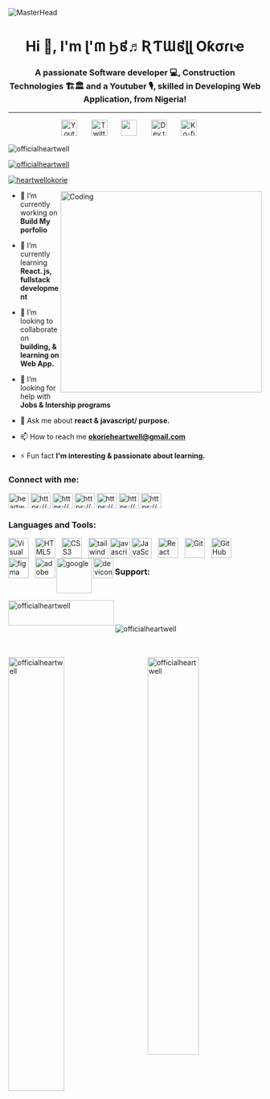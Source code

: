 
![MasterHead](https://www.digitaladlectio.com/wp-content/uploads/2020/04/New-PNC-Animated-Banners.gif)


<h1 align="center">Hi 👋, I'm ɭ'៣ Ϧ៩♬ƦƬƜ៩ɭɭ Oƙσɾιҽ</h1>
<h3 align="center">A passionate Software developer 💻, Construction Technologies 🏗🏛 and a Youtuber 🎙, skilled in Developing Web Application, from Nigeria!</h3>
<hr>
<!-- Social icons section -->
<p align="center">
    <a href="https://www.youtube.com/channel/ucxrllc0k89-ylvgjljlxpww"><img width="32px" alt="Youtube" title="Youtube" src="https://i.imgur.com/qiXu7b2.png"/></a>
    &#8287;&#8287;&#8287;&#8287;&#8287;
    <a href="https://mobile.twitter.com/HeartwellOkorie"><img width="32px" alt="Twitter" title="Twitter" src="https://i.imgur.com/OXZM1L6.png"/></a>
    &#8287;&#8287;&#8287;&#8287;&#8287;
    <a href="https://discordapp.com/user/977715753606340638" alt="Discord" title="Dev Pro Tips Discord Server"><img width="32px" src="https://i.imgur.com/OViZO8J.png"/></a>
    &#8287;&#8287;&#8287;&#8287;&#8287;
    <a href="#"><img width="32px" alt="Dev.to" title="DenverCoder1 Dev.to" src="https://i.imgur.com/mVm29vK.png"></a>
    &#8287;&#8287;&#8287;&#8287;&#8287;
    <a href="https://buymeacoffee.com/officialheC"><img width="32px" alt="Ko-fi" title="Buy me a coffee" src="https://i.imgur.com/PpLeD3K.png"/></a>
    &#8287;&#8287;&#8287;&#8287;&#8287;
  </p>
  
 




<p align="left"> <img src="https://komarev.com/ghpvc/?username=officialheartwell&label=Profile%20views&color=0e75b6&style=flat" alt="officialheartwell" /> </p>

<p align="left"> <a href="https://github.com/ryo-ma/github-profile-trophy"><img src="https://github-profile-trophy.vercel.app/?username=officialheartwell" alt="officialheartwell" /></a> </p>

<p align="left"> <a href="https://twitter.com/heartwellokorie" target="blank"><img src="https://img.shields.io/twitter/follow/heartwellokorie?logo=twitter&style=for-the-badge" alt="heartwellokorie" /></a> </p>


<img align="right" width="400" src="https://media3.giphy.com/media/qgQUggAC3Pfv687qPC/giphy.gif?cid=ecf05e47adq3efjpt3l1n6cdlek9aafb51z9qtpn2jq69uur&rid=giphy.gif&ct=g" alt="Coding">



- 🔭 I’m currently working on **Build My porfolio**

- 🌱 I’m currently learning **React. js, fullstack development**

- 👯 I’m looking to collaborate on **building, & learning on Web App.**

- 🤝 I’m looking for help with **Jobs & Intership programs**

- 💬 Ask me about **react & javascript/ purpose.**

- 📫 How to reach me **okorieheartwell@gmail.com**

- ⚡ Fun fact **I'm interesting & passionate about learning.**

<h3 align="left">Connect with me:</h3>
<p align="left">
<a href="https://twitter.com/heartwellokorie" target="blank"><img align="center" src="https://raw.githubusercontent.com/rahuldkjain/github-profile-readme-generator/master/src/images/icons/Social/twitter.svg" alt="heartwellokorie" height="30" width="40" /></a>
<a href="https://linkedin.com/in/https://www.linkedin.com/in/heartwell-okorie-634b94183" target="blank"><img align="center" src="https://raw.githubusercontent.com/rahuldkjain/github-profile-readme-generator/master/src/images/icons/Social/linked-in-alt.svg" alt="https://www.linkedin.com/in/heartwell-okorie-634b94183" height="30" width="40" /></a>
<a href="https://fb.com/https://www.facebook.com/profile.php?id=100072942575836" target="blank"><img align="center" src="https://raw.githubusercontent.com/rahuldkjain/github-profile-readme-generator/master/src/images/icons/Social/facebook.svg" alt="https://www.facebook.com/profile.php?id=100072942575836" height="30" width="40" /></a>
<a href="https://instagram.com/https://www.instagram.com/officialheartwell" target="blank"><img align="center" src="https://raw.githubusercontent.com/rahuldkjain/github-profile-readme-generator/master/src/images/icons/Social/instagram.svg" alt="https://www.instagram.com/officialheartwell" height="30" width="40" /></a>
<a href="https://hashnode.com/https://hashnode.com/@officialheartwell" target="blank"><img align="center" src="https://raw.githubusercontent.com/rahuldkjain/github-profile-readme-generator/master/src/images/icons/Social/hashnode.svg" alt="https://hashnode.com/@officialheartwell" height="30" width="40" /></a>
<a href="https://www.youtube.com/c/https://www.youtube.com/channel/ucxrllc0k89-ylvgjljlxpww" target="blank"><img align="center" src="https://raw.githubusercontent.com/rahuldkjain/github-profile-readme-generator/master/src/images/icons/Social/youtube.svg" alt="https://www.youtube.com/channel/ucxrllc0k89-ylvgjljlxpww" height="30" width="40" /></a>
<a href="https://discord.gg/https://discordapp.com/user/977715753606340638" target="blank"><img align="center" src="https://raw.githubusercontent.com/rahuldkjain/github-profile-readme-generator/master/src/images/icons/Social/discord.svg" alt="https://discordapp.com/user/977715753606340638" height="30" width="40" /></a>
</p>

<h3 align="left">Languages and Tools:</h3>
<img align="left" alt="Visual Studio Code" width="40px" src="https://cdn.jsdelivr.net/gh/devicons/devicon/icons/vscode/vscode-original.svg" style="padding-right:10px;" />
<img align="left" alt="HTML5" width="40px" src="https://cdn.jsdelivr.net/gh/devicons/devicon/icons/html5/html5-original.svg" style="padding-right:10px;" />

<img align="left" alt="CSS3" width="40px" src="https://cdn.jsdelivr.net/gh/devicons/devicon/icons/css3/css3-original.svg" style="padding-right:10px;" />
<img align="left" alt="tailwind" width="40px" src="https://cdn.jsdelivr.net/gh/devicons/devicon/icons/tailwindcss/tailwindcss-plain.svg" />

<img align="left" alt="javascript" width="40px"  src="https://cdn.jsdelivr.net/gh/devicons/devicon/icons/bootstrap/bootstrap-original.svg" />

<img align="left" alt="JavaScript" width="40px" src="https://cdn.jsdelivr.net/gh/devicons/devicon/icons/javascript/javascript-original.svg" style="padding-right:10px;" />
<img align="left" alt="React" width="40px" src="https://cdn.jsdelivr.net/gh/devicons/devicon/icons/react/react-original.svg" style="padding-right:10px;" />
<img align="left" alt="Git" width="40px" src="https://cdn.jsdelivr.net/gh/devicons/devicon/icons/git/git-original.svg" style="padding-right:10px;" />
<img align="left" alt="GitHub" width="40px" src="https://user-images.githubusercontent.com/3369400/139447912-e0f43f33-6d9f-45f8-be46-2df5bbc91289.png" style="padding-right:10px;" />


<img align="left" alt="figma"  width="40px" src="https://cdn.jsdelivr.net/gh/devicons/devicon/icons/figma/figma-original.svg" style="padding-right:10px;" />

<img align="left" alt="adobe xd"  width="40px"  src="https://cdn.jsdelivr.net/gh/devicons/devicon/icons/xd/xd-line.svg" />
<img align="left" alt="google"  width="70px"  src="https://cdn.jsdelivr.net/gh/devicons/devicon/icons/google/google-original-wordmark.svg" />

<img align="left" alt="devicon"  width="40px"  src="https://cdn.jsdelivr.net/gh/devicons/devicon/icons/devicon/devicon-plain.svg" />


<br>
<br>

<h3 align="left">Support:</h3><br>

<p><a href="https://www.buymeacoffee.com/officialheartwell"> <img align="left" src="https://cdn.buymeacoffee.com/buttons/v2/default-yellow.png" height="50" width="210" alt="officialheartwell" /></a></p><br><br>

<p><img align="center" src="https://github-readme-stats.vercel.app/api/top-langs?username=officialheartwell&show_icons=true&locale=en&layout=compact" alt="officialheartwell" /></p><br><br>

<img  align="left" width="47%" src="https://github-readme-stats.vercel.app/api?username=officialheartwell&show_icons=true&theme=radical" alt="officialheartwell">
<img align="right" width="45%"  src="https://github-readme-streak-stats.herokuapp.com/?user=officialheartwell&" alt="officialheartwell" />

